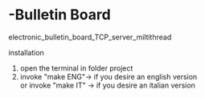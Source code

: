 # -Bulletin Board
 electronic_bulletin_board_TCP_server_miltithread



installation
1) open the terminal in folder project 
2) invoke "make ENG"-> if you desire an english version  
or invoke "make IT" -> if you desire an italian version

